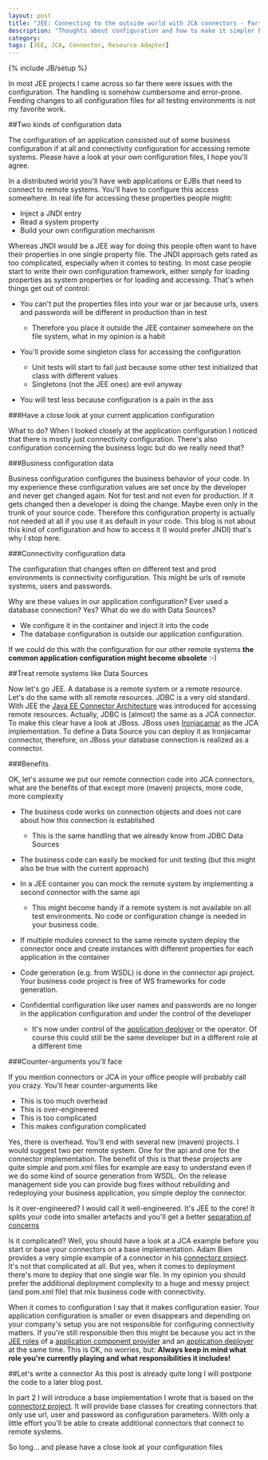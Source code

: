 ```yaml
---
layout: post
title: "JEE: Connecting to the outside world with JCA connectors - Part 1"
description: "Thoughts about configuration and how to make it simpler by using JCA connectors"
category: 
tags: [JEE, JCA, Connector, Resource Adapter]
---
```

{% include JB/setup %}

In most JEE projects I came across so far there were issues with the configuration. The handling is somehow cumbersome and error-prone. Feeding changes to all configuration files for all testing environments is not my favorite work. 

##Two kinds of configuration data

The configuration of an application consisted out of some business configuration if at all and connectivity configuration for accessing remote systems. Please have a look at your own configuration files, I hope you'll agree. 

In a distributed world you'll have web applications or EJBs that need to connect to remote systems. You'll have to configure this access somewhere. In real life for accessing these properties people might:

* Inject a JNDI entry
* Read a system property
* Build your own configuration mechanism

Whereas JNDI would be a JEE way for doing this people often want to have their properties in one single property file. The JNDI approach gets rated as too complicated, especially when it comes to testing. In most case people start to write their own configuration framework, either simply for loading properties as system properties or for loading and accessing. That's when things get out of control:

* You can't put the properties files into your war or jar because urls, users and passwords 
  will be different in production than in test
  
  * Therefore you place it outside the JEE container somewhere on the file system, what in my opinion is a habit

* You'll provide some singleton class for accessing the configuration
  * Unit tests will start to fail just because some other test initialized that class with different values
  * Singletons (not the JEE ones) are evil anyway

* You will test less because configuration is a pain in the ass

###Have a close look at your current application configuration

What to do? When I looked closely at the application configuration I noticed that there is mostly just connectivity configuration. There's also configuration concerning the business logic but do we really need that?

###Business configuration data

Business configuration configures the business behavior of your code. In my experience these configuration values are set once by the developer and never get changed again. Not for test and not even for production. If it gets changed then a developer is doing the change. Maybe even only in the trunk of your source code. Therefore this configuration property is actually not needed at all if you use it as default in your code. This blog is not about this kind of configuration and how to access it (I would prefer JNDI) that's why I stop here.

###Connectivity configuration data

The configuration that changes often on different test and prod environments is connectivity configuration. This might be urls of remote systems, users and passwords. 

Why are these values in our application configuration? Ever used a database connection? Yes? What do we do with Data Sources? 

* We configure it in the container and inject it into the code
* The database configuration is outside our application configuration. 

If we could do this with the configuration for our other remote systems **the common application configuration might become obsolete** :-)

##Treat remote systems like Data Sources

Now let's go JEE. A database is a remote system or a remote resource. Let's do the same with all remote resources. JDBC is a very old standard. With JEE the [Java EE Connector Architecture](http://en.wikipedia.org/wiki/Java_EE_Connector_Architecture) was introduced for accessing remote resources. Actually, JDBC is (almost) the same as a JCA connector. To make this clear have a look at JBoss. JBoss uses [Ironjacamar](www.ironjacamar.or) as the JCA implementation. To define a Data Source you can deploy it as Ironjacamar connector, therefore, on JBoss your database connection is realized as a connector.

###Benefits

OK, let's assume we put our remote connection code into JCA connectors, what are the benefits of that except more (maven) projects, more code, more complexity

* The business code works on connection objects and does not care about how this connection is established

  * This is the same handling that we already know from JDBC Data Sources
* The business code can easily be mocked for unit testing (but this might also be true with the current approach)
* In a JEE container you can mock the remote system by implementing a second connector with the same api

  * This might become handy if a remote system is not available on all test environments. No code or configuration change is needed in your business code.
* If multiple modules connect to the same remote system deploy the connector once and create instances with different properties for each application in the container
* Code generation (e.g. from WSDL) is done in the connector api project. Your business code project is free of WS frameworks for code generation.
* Confidential configuration like user names and passwords are no longer in the application configuration and under the control of the developer

  * It's now under control of the [application deployer](http://docs.oracle.com/javaee/6/tutorial/doc/bnaca.html#bnaci) or the operator. Of course this could still be the same developer but in a different role at a different time

###Counter-arguments you'll face

If you mention connectors or JCA in your office people will probably call you crazy. You'll hear counter-arguments like
* This is too much overhead
* This is over-engineered
* This is too complicated
* This makes configuration complicated

Yes, there is overhead. You'll end with several new (maven) projects. I would suggest two per remote system. One for the api and one for the connector implementation. The benefit of this is that these projects are quite simple and pom.xml files for example are easy to understand even if we do some kind of source generation from WSDL. On the release management side you can provide bug fixes without rebuilding and redeploying your business application, you simple deploy the connector.

Is it over-engineered? I would call it well-engineered. It's JEE to the core! It splits your code into smaller artefacts and you'll get a better [separation of concerns](http://en.wikipedia.org/wiki/Separation_of_concerns)


Is it complicated? Well, you should have a look at a JCA example before you start or base your connectors on a base implementation. Adam Bien provides a very simple example of a connector in his [connectorz project](http://connectorz.adam-bien.com/). It's not that complicated at all. But yes, when it comes to deployment there's more to deploy that one single war file. In my opinion you should prefer the additional deployment complexity to a huge and messy project (and pom.xml file) that mix business code with connectivity.

When it comes to configuration I say that it makes configuration easier. Your application configuration is smaller or even disappears and depending on your company's setup you are not responsible for configuring connectivity matters. If you're still responsible then this might be because you act in the [JEE roles](http://docs.oracle.com/javaee/6/tutorial/doc/bnaca.html) of a [application component provider](http://docs.oracle.com/javaee/6/tutorial/doc/bnaca.html#bnacd) and an [application deployer](http://docs.oracle.com/javaee/6/tutorial/doc/bnaca.html#bnaci) at the same time. This is OK, no worries, but: **Always keep in mind what role you're currently playing and what responsibilities it includes!**

##Let's write a connector
As this post is already quite long I will postpone the code to a later blog post.

In part 2 I will introduce a base implementation I wrote that is based on the [connectorz project](http://connectorz.adam-bien.com/). It will provide base classes for creating connectors that only use url, user and password as configuration parameters. With only a little effort you'll be able to create additional connectors that connect to remote systems.

So long... and please have a close look at your configuration files






